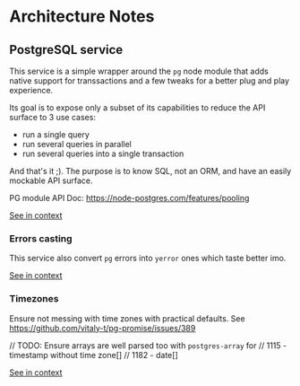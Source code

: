 [//]: # ( )
[//]: # (This file is automatically generated by the `jsarch`)
[//]: # (module. Do not change it elsewhere, changes would)
[//]: # (be overriden.)
[//]: # ( )
# Architecture Notes



## PostgreSQL service

This service is a simple wrapper around the `pg` node module
 that adds native support for transsactions and a few tweaks
 for a better plug and play experience.

Its goal is to expose only a subset of its capabilities to
 reduce the API surface to 3 use cases:
- run a single query
- run several queries in parallel
- run several queries into a single transaction

And that's it ;). The purpose is to know SQL, not an ORM, and
 have an easily mockable API surface.

PG module API Doc: https://node-postgres.com/features/pooling

[See in context](./src/pg.ts#L63-L79)



### Errors casting

This service also convert `pg` errors into `yerror` ones which taste
 better imo.

[See in context](./src/pg.ts#L251-L255)



### Timezones

Ensure not messing with time zones with practical defaults.
See https://github.com/vitaly-t/pg-promise/issues/389

// TODO: Ensure arrays are well parsed too with `postgres-array` for
// 1115 - timestamp without time zone[]
// 1182 - date[]

[See in context](./src/pg.ts#L13-L21)


